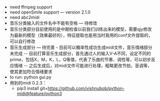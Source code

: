 - need ffmpeg support
- need openSmile support — version 2.1.0
- need abc2midi
- 音乐分类输入的文件名中不能有空格 — 待修改
- 音乐分类部分目前使用的是中期检查以前我们训练出来的模型，需要qjy修改为最新的模型（效果最好的），特征提取也是用当时我用的conf文件提取的，可以自行修改
- 音乐生成部分 — 待完善 - 目前可以概率性成功生成midi文件，音乐情绪部分未完成
  -- 目前打算音乐生成部分，首先通过人的输入V-A不同，设定不同的prime，包括X，M，K，L，Q等值，代表了乐曲的节奏、调性等，可以初步反应情绪
  -- 之后生成后，对midi文件可能进行处理，粗略更改节拍，音调等，使其更加符合情绪要求
- to run: python gui.py
- 用到的midi 0.2.3：
  - pip3 install git+https://github.com/vishnubob/python-midi@feature/python3 
